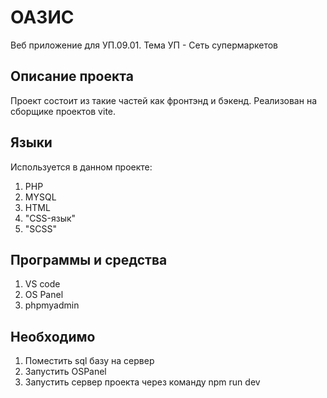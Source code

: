 # ОАЗИС

Веб приложение для УП.09.01. Тема УП - Сеть супермаркетов

## Описание проекта
Проект состоит из такие частей как фронтэнд и бэкенд.
Реализован на сборщике проектов vite.

## Языки
Используется в данном проекте:
1. PHP
2. MYSQL
3. HTML
4. "CSS-язык"
5. "SCSS"

## Программы и средства
1. VS code
2. OS Panel
3. phpmyadmin

## Необходимо
1. Поместить sql базу на сервер
2. Запустить OSPanel
3. Запустить сервер проекта через команду npm run dev
 

   

